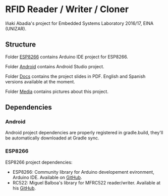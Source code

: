 # RFID Reader / Writer / Cloner

Iñaki Abadia's project for Embedded Systems Laboratory 2016/17, EINA (UNIZAR).

## Structure

Folder [ESP8266](https://github.com/iAbadia/Laboratorio-Empotrados-2016-17/tree/master/ESP8266) contains Arduino IDE project for ESP8266.

Folder [Android](https://github.com/iAbadia/Laboratorio-Empotrados-2016-17/tree/master/Android) contains Android Studio project.

Folder [Docs](https://github.com/iAbadia/Laboratorio-Empotrados-2016-17/tree/master/Docs) contains the project slides in PDF. English and Spanish versions available at the moment.

Folder [Media](https://github.com/iAbadia/Laboratorio-Empotrados-2016-17/tree/master/Media) contains pictures about this project.

## Dependencies

### Android
Android project dependencies are properly registered in gradle.build, they'll be automatically downloaded at Gradle sync.

### ESP8266
ESP8266 project dependencies:

* ESP8266: Community library for Arduino developement evironment, Arduino IDE. Available on [GitHub](https://github.com/esp8266/Arduino).
* RC522: Miguel Balboa's library for MFRC522 reader/writer. Available at his [GitHub](https://github.com/miguelbalboa/rfid).